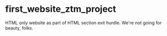 # first_website_ztm_project
HTML only website as part of HTML section exit hurdle.  We're not going for beauty, folks.
